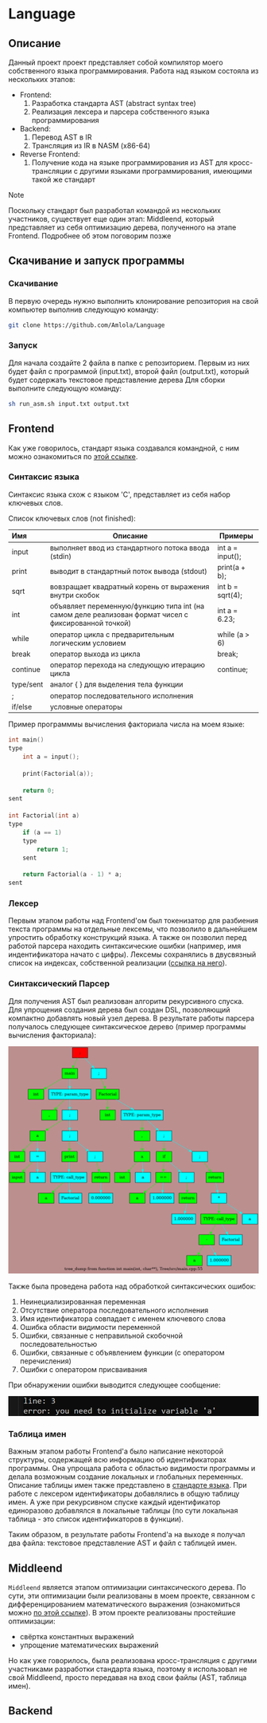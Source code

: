 # Language

## Описание

Данный проект проект представляет собой компилятор моего собственного языка программирования. Работа над языком состояла из нескольких этапов:
- Frontend:  
   1. Разработка стандарта AST (abstract syntax tree)  
   2. Реализация лексера и парсера собственного языка программирования 
- Backend:
   1. Перевод AST в IR
   2. Трансляция из IR в NASM (x86-64)
- Reverse Frontend:
   1. Получение кода на языке программирования из AST для кросс-трансляции с другими языками программирования, имеющими такой же стандарт

> [!NOTE]
> Поскольку стандарт был разработал командой из нескольких участников, cуществует еще один этап: Middleend, который представляет из себя оптимизацию дерева, полученного на этапе Frontend. Подробнее об этом поговорим позже

## Скачивание и запуск программы

### Скачивание

В первую очередь нужно выполнить клонирование репозитория на свой компьютер выполнив следующую команду:

``` bash
git clone https://github.com/Amlola/Language
```

### Запуск
Для начала создайте 2 файла в папке с репозиторием. Первым из них будет файл с программой (input.txt), второй файл (output.txt), который будет содержать текстовое представление дерева
Для сборки выполните следующую команду: 
```bash
sh run_asm.sh input.txt output.txt 
```

## Frontend

 Как уже говорилось, стандарт языка создавался командной, с ним можно ознакомиться по [этой ссылке](https://github.com/Iprime111/LanguageStandart).  

 ### Синтаксис языка

Синтаксис языка схож с языком 'C', представляет из себя набор ключевых слов.

Список ключевых слов (not finished):

| Имя              |Описание           | Примеры
|:-----------------|-------------------|-------------------------------------------------------------------------------------------------|
| input            | выполняет ввод из стандартного потока ввода (stdin) |  int a = input();                                              |
| print            | выводит в стандартный поток вывода (stdout) |          print(a + b);                                                 |
| sqrt             | вовзращает квадратный корень от выражения внутри скобок | int b = sqrt(4);                                          |
| int              | объявляет переменную/функцию типа int (на самом деле реализован формат чисел с фиксированной точкой) |   int a = 6.23;      |
| while            | оператор цикла с предварительным логическим условием    |    while (a > 6)                                          |
| break           |  оператор выхода из цикла |   break;            |
| continue          | оператор перехода на следующую итерацию цикла     |       continue;                                     |
| type/sent            | аналог { } для выделения тела функции         |                                               |
| ;            | оператор последовательного исполнения        |   |
| if/else            | условные операторы        |   |


Пример программмы вычисления факториала числа на моем языке:
~~~ C++
int main()
type
    int a = input();
    
    print(Factorial(a));

    return 0;
sent
   
int Factorial(int a)
type
    if (a == 1)
    type
        return 1;
    sent

    return Factorial(a - 1) * a;
sent
~~~

### Лексер
Первым этапом работы над Frontend'ом был токенизатор для разбиения текста программы на отдельные лексемы, что позволило в дальнейшем упростить обработку конструкций языка. А также он позволил
перед работой парсера находить синтаксические ошибки (например, имя индентификатора начато с цифры). Лексемы сохранялись в двусвязный список на индексах, собственной реализации ([ссылка на него](https://github.com/Amlola/List)).

### Синтаксический Парсер

Для получения AST был реализован алгоритм рекурсивного спуска. Для упрощения создания дерева был создан DSL, позволяющий компактно добавлять новый узел дерева. В результате работы парсера получалось следующее синтаксическое
дерево (пример программы вычисления факториала):

![Окно](graph1.png)

Также была проведена работа над обработкой синтаксических ошибок:
  1. Неинециализированная переменная
  2. Отсутствие оператора последовательного исполнения
  3. Имя идентификатора совпадает с именем ключевого слова
  4. Ошибка области видимости переменной
  5. Ошибки, связанные с неправильной скобочной последовательностью
  6. Ошибки, связанные с объявлением функции (с оператором перечисления)
  7. Ошибки с оператором присваивания

При обнаружении ошибки выводится следующее сообщение:

![Окно](Front/error_ex.png)

### Таблица имен

Важным этапом работы Frontend'a было написание некоторой структуры, содержащей всю информацию об идентификаторах программы. Она упрощала работа с областью видимости программы и делала возможным создание локальных
и глобальных переменных. Описание таблицы имен также представлено в [стандарте языка](https://github.com/Iprime111/LanguageStandart). При работе с лексером идентификаторы добавлялись в общую таблицу имен. А уже при
рекурсивном спуске каждый идентификатор единоразово добавлялся в локальные таблицы (по сути локальная таблица - это список идентификаторов в функции).

Таким образом, в результате работы Frontend'a на выходе я получал два файла: текстовое представление AST и файл с таблицей имен.

## Middleend
`Middleend` является этапом оптимизации синтаксического дерева. По сути, эти оптимизации были реализованы в моем проекте, связанном с дифференцированием математического выражения (ознакомиться можно
[по этой ссылке](https://github.com/Amlola/Differentiator)).  В этом проекте реализованы простейшие оптимизации:
- свёртка константных выражений
- упрощение математических выражений

Но как уже говорилось, была реализована кросс-трансляция с другими участниками разработки стандарта языка, поэтому я использовал не свой Middleend, просто передавая на вход свои файлы (AST, таблица имен).

## Backend
